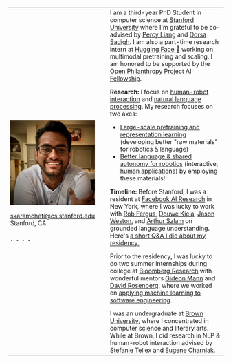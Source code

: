 <table>
    <colgroup>
        <col width="20%" />
        <col width="5%" />
        <col width="70%" />
    </colgroup>
    <tbody>
        <tr>
            <td>
                <img src="/assets/img/sidd.jpg" align="left" alt="Siddharth Karamcheti" style="margin: 10px 10px 0px 0px;"/>
                <br clear="all"/><br clear="all"/>
                <div class="meta-center">
                <nobr><i class="fas fa-fw fa-envelope" aria-hidden="true"></i> <a href='&#109;a&#105;l&#116;o&#58;&#115;karamc&#104;%65%74%69&#37;&#52;0cs%2&#69;&#115;%74%&#54;1&#110;f%6F%72&#100;&#46;e%64u'>&#115;karamc&#104;eti&#64;c&#115;&#46;sta&#110;&#102;&#111;rd&#46;e&#100;u</a></nobr>
                <br/>
                <i class="fas fa-fw fa-map-marker-alt" aria-hidden="true"></i> <span itemprop="name">Stanford, CA</span>
                <br clear="all"/><br clear="all"/>
                <div style="font-size: 24px">
                <a href="https://twitter.com/siddkaramcheti" rel="nofollow noopener noreferrer"><i class="fab fa-fw fa-twitter-square" aria-hidden="true"></i></a>
                <span>&#183;</span>
                <a href="https://scholar.google.com/citations?user=L5v2PHAAAAAJ&hl=en" rel="nofollow noopener noreferrer"><i class="fas fa-graduation-cap" aria-hidden="true"></i></a>
                <span>&#183;</span>
                <a href="https://www.linkedin.com/in/siddharthkaramcheti/" rel="nofollow noopener noreferrer"><i class="fab fa-fw fa-linkedin" aria-hidden></i></a>
                <span>&#183;</span>
                <a href="https://github.com/siddk" rel="nofollow noopener noreferrer"><i class="fab fa-fw fa-github" aria-hidden="true"></i></a>
                <span>&#183;</span>
                <a href="https://open.spotify.com/user/122498045?si=Sk1WWZReQ76XXmeFDHzlGQ" rel="nofollow noopener noreferrer"><i class="fab fa-fw fa-spotify" aria-hidden="true"></i></a>
                </div>
                </div>
            </td>
            <td></td>
            <td>  
                I am a third-year PhD Student in computer science at 
                <a href="https://cs.stanford.edu/">Stanford University</a> 
                where I'm grateful to be co-advised by 
                <a href="https://cs.stanford.edu/~pliang/">Percy Liang</a> and <a href="https://dorsa.fyi/">Dorsa Sadigh</a>.
                I am also a part-time research intern at <a href="https://huggingface.co/">Hugging Face 🤗</a> 
                working on multimodal pretraining and scaling. I am honored to be supported by the 
                <a href="https://www.openphilanthropy.org/focus/global-catastrophic-risks/potential-risks-advanced
                -artificial-intelligence/the-open-phil-ai-fellowship#Class">Open Philanthropy Project AI Fellowship</a>.
                <ul></ul>
                <b>Research:</b> I focus on <a href="http://iliad.stanford.edu/">human-robot interaction</a> and 
                <a href="https://nlp.stanford.edu/">natural language processing</a>. My
                research focuses on two axes:
                <ul>
                    <li><a href="https://crfm.stanford.edu/2021/08/26/mistral.html">Large-scale pretraining and representation learning</a> (developing better "raw materials" for robotics & language)</li>
                    <li><a href="https://arxiv.org/abs/2111.03205">Better language & shared autonomy for robotics</a> (interactive, human applications) by employing these materials!</li>
                </ul>
                <b>Timeline:</b> Before Stanford, I was a resident at <a href="https://research.fb.com/category/facebook-ai-research/">Facebook AI Research</a> in New York,
                where I was lucky to work with <a href="https://cs.nyu.edu/~fergus/pmwiki/pmwiki.php">Rob Fergus</a>, 
                <a href="https://douwekiela.github.io/">Douwe Kiela</a>,
                <a href="http://www.thespermwhale.com/jaseweston/">Jason Weston</a>, and
                <a href="https://scholar.google.com/citations?user=u3-FxUgAAAAJ&hl=en">Arthur Szlam</a> on grounded
                language understanding. Here's <a href="https://research.fb.com/qa-with-facebook-ai-residents-tatiana-likhomanenko-and-siddharth-karamcheti/">a short Q&A I did about my residency.</a>
                <ul></ul>
                Prior to the residency, I was lucky to do two summer internships during college
                at <a href="https://www.bloomberg.com/company/values/tech-at-bloomberg/">Bloomberg Research</a> with
                wonderful mentors 
                <a href="https://www.bloomberg.com/company/values/tech-at-bloomberg/features/gideon-mann/">Gideon Mann</a>
                and <a href="https://scholar.google.com/citations?user=YsHFgSAAAAAJ&hl=en">David Rosenberg</a>, where we
                worked on
                <a href="https://arxiv.org/abs/1808.08256">applying machine learning to software engineering</a>.
                <ul></ul>
                I was an undergraduate at <a href="https://www.brown.edu/">Brown University</a>, 
                where I concentrated in computer science and literary arts. While at Brown, I did research in NLP
                & human-robot interaction advised by <a href="http://cs.brown.edu/people/stellex/">Stefanie Tellex</a>
                and <a href="http://cs.brown.edu/people/echarnia/">Eugene Charniak</a>. 
            </td>
        </tr>
</tbody>
</table>


